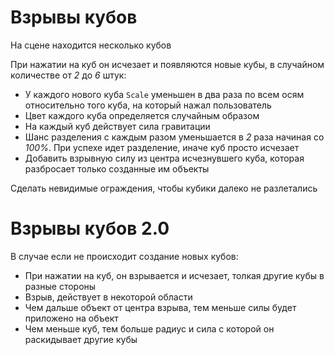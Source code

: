 # Взрывы кубов

На сцене находится несколько кубов

При нажатии на куб он исчезает и появляются новые кубы, в случайном количестве от _2_ до _6_ штук:
- У каждого нового куба <code>Scale</code> уменьшен в два раза по всем осям относительно того куба, на который нажал пользователь
- Цвет каждого куба определяется случайным образом
- На каждый куб действует сила гравитации
- Шанс разделения с каждым разом уменьшается в _2_ раза начиная со _100%_. При успехе идет разделение, иначе куб просто исчезает
- Добавить взрывную силу из центра исчезнувшего куба, которая разбросает только созданные им объекты

Сделать невидимые ограждения, чтобы кубики далеко не разлетались

# Взрывы кубов 2.0

В случае если не происходит создание новых кубов:
- При нажатии на куб, он взрывается и исчезает, толкая другие кубы в разные стороны
- Взрыв, действует в некоторой области
- Чем дальше объект от центра взрыва, тем меньше силы будет приложено на объект
- Чем меньше куб, тем больше радиус и сила с которой он раскидывает другие кубы
